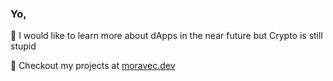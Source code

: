 ### Yo,

🚗 I would like to learn more about dApps in the near future but Crypto is still stupid

🎇 Checkout my projects at [moravec.dev](https://moravec.dev)
